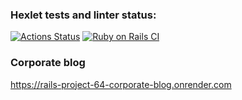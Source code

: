 ### Hexlet tests and linter status:
[![Actions Status](https://github.com/khamitskiy-vlad/rails-project-64/actions/workflows/hexlet-check.yml/badge.svg)](https://github.com/khamitskiy-vlad/rails-project-64/actions) [![Ruby on Rails CI](https://github.com/khamitskiy-vlad/rails-project-64/actions/workflows/rubyonrails.yml/badge.svg)](https://github.com/khamitskiy-vlad/rails-project-64/actions/workflows/rubyonrails.yml)

### Corporate blog
https://rails-project-64-corporate-blog.onrender.com
